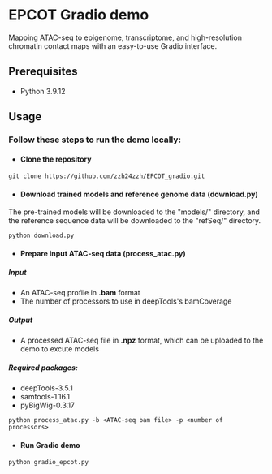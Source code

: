 # EPCOT Gradio demo


Mapping ATAC-seq to epigenome, transcriptome, and high-resolution chromatin contact maps with an easy-to-use Gradio interface.

## Prerequisites

* Python 3.9.12


## Usage


### Follow these steps to run the demo locally:

* ####  Clone the repository

```
git clone https://github.com/zzh24zzh/EPCOT_gradio.git
```

* ####  Download trained models and reference genome data (download.py)

The pre-trained models will be downloaded to the "models/" directory, and the reference sequence data will be downloaded to the "refSeq/" directory. 
```
python download.py
```


* ####  Prepare input ATAC-seq data (process_atac.py)
##### Input
* An ATAC-seq profile in **.bam** format
* The number of processors to use in deepTools's bamCoverage

##### Output
* A processed ATAC-seq file in **.npz** format, which can be uploaded to the demo to excute models


##### Required packages: 
* deepTools-3.5.1
* samtools-1.16.1
* pyBigWig-0.3.17
```
python process_atac.py -b <ATAC-seq bam file> -p <number of processors>
```



* ####  Run Gradio demo

```
python gradio_epcot.py
```

